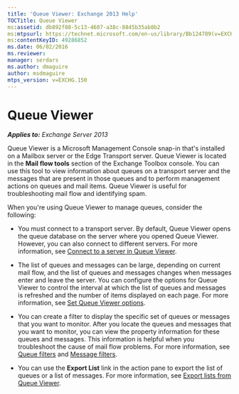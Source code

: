 ```yaml
---
title: 'Queue Viewer: Exchange 2013 Help'
TOCTitle: Queue Viewer
ms:assetid: db892f88-5c13-4607-a38c-8845b35ab8b2
ms:mtpsurl: https://technet.microsoft.com/en-us/library/Bb124789(v=EXCHG.150)
ms:contentKeyID: 49286852
ms.date: 06/02/2016
ms.reviewer: 
manager: serdars
ms.author: dmaguire
author: msdmaguire
mtps_version: v=EXCHG.150
---
```


# Queue Viewer

_**Applies to:** Exchange Server 2013_

Queue Viewer is a Microsoft Management Console snap-in that's installed on a Mailbox server or the Edge Transport server. Queue Viewer is located in the **Mail flow tools** section of the Exchange Toolbox console. You can use this tool to view information about queues on a transport server and the messages that are present in those queues and to perform management actions on queues and mail items. Queue Viewer is useful for troubleshooting mail flow and identifying spam.

When you're using Queue Viewer to manage queues, consider the following:

  - You must connect to a transport server. By default, Queue Viewer opens the queue database on the server where you opened Queue Viewer. However, you can also connect to different servers. For more information, see [Connect to a server in Queue Viewer](connect-to-a-server-in-queue-viewer-exchange-2013-help.md).

  - The list of queues and messages can be large, depending on current mail flow, and the list of queues and messages changes when messages enter and leave the server. You can configure the options for Queue Viewer to control the interval at which the list of queues and messages is refreshed and the number of items displayed on each page. For more information, see [Set Queue Viewer options](set-queue-viewer-options-exchange-2013-help.md).

  - You can create a filter to display the specific set of queues or messages that you want to monitor. After you locate the queues and messages that you want to monitor, you can view the property information for these queues and messages. This information is helpful when you troubleshoot the cause of mail flow problems. For more information, see [Queue filters](queue-filters-exchange-2013-help.md) and [Message filters](message-filters-exchange-2013-help.md).

  - You can use the **Export List** link in the action pane to export the list of queues or a list of messages. For more information, see [Export lists from Queue Viewer](export-lists-from-queue-viewer-exchange-2013-help.md).
